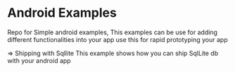 Android Examples
===================

Repo for Simple android examples, This examples can be use for adding different functionalities into your app use this for rapid prototyping your app

=> Shipping with Sqllite
This example shows how you can ship SqlLite db with your android app